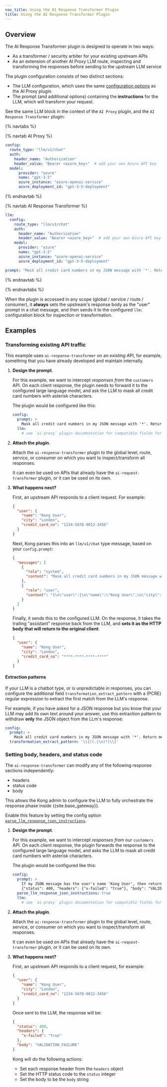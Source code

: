 ```yaml
---
nav_title: Using the AI Response Transformer Plugin
title: Using the AI Response Transformer Plugin
---
```


## Overview

The AI Response Transformer plugin is designed to operate in two ways:

* As a transformer / security arbiter for your existing upstream APIs
* As an extension of another AI Proxy LLM route, inspecting and transforming the responses before sending to the upstream LLM service

The plugin configuration consists of two distinct sections:

* The LLM configuration, which uses the same [configuration options](/hub/kong-inc/ai-proxy/configuration/) as the AI Proxy plugin.
* The prompt (and additional options) containing the **instructions** for the LLM, which will transform your request.

See the same LLM block in the context of the `AI Proxy` plugin, and the `AI Response Transformer` plugin:

{% navtabs %}

{% navtab AI Proxy %}

```yaml
config:
  route_type: "llm/v1/chat"
  auth:
    header_name: "Authorization"
    header_value: "Bearer <azure_key>"  # add your own Azure API key
  model:
      provider: "azure"
      name: "gpt-3.5"
      azure_instance: "azure-openai-service"
      azure_deployment_id: "gpt-3-5-deployment"
```

{% endnavtab %}

{% navtab AI Response Transformer %}

```yaml
llm:
  config:
    route_type: "llm/v1/chat"
    auth:
      header_name: "Authorization"
      header_value: "Bearer <azure_key>"  # add your own Azure API key
    model:
      provider: "azure"
      name: "gpt-3.5"
      azure_instance: "azure-openai-service"
      azure_deployment_id: "gpt-3-5-deployment"

prompt: "Mask all credit card numbers in my JSON message with '*'. Return me ONLY the resulting JSON."
```

{% endnavtab %}

{% endnavtabs %}

When the plugin is accessed in any scope (global / service / route / consumer), it **always** sets the upstream's response
body as the "user" prompt in a chat message, and then sends it to the configured `llm:` configuration block for inspection or transformation.

## Examples

### Transforming existing API traffic

This example uses `ai-response-transformer` on an *existing* API, for example, something that you have already developed and maintain internally.

1. **Design the prompt**.

    For this example, we want to intercept *responses from* the `customers` API. 
    On each client response, the plugin needs to forward it to the configured large language model, and ask
    the LLM to mask all credit card numbers with asterisk characters.

    The plugin would be configured like this:

    ```yaml
    config:
      prompt: >
        Mask all credit card numbers in my JSON message with '*'. Return me ONLY the resulting JSON.
      llm:
        # see `ai-proxy` plugin documentation for compatible fields for the "llm" block
    ```

2. **Attach the plugin**.

    Attach the `ai-response-transformer` plugin to the global level, route, service, or consumer on which you want to inspect/transform all responses.

    It can even be used on APIs that already have the `ai-request-transformer` plugin, or it can be used on its own.

3. **What happens next?**

    First, an upstream API responds to a client request. For example:

    ```json
    {
      "user": {
        "name": "Kong User",
        "city": "London",
        "credit_card_no": "1234-5678-9012-3456"
      }
    }
    ```

    Next, Kong parses this into an `llm/v1/chat` type message, based on your `config.prompt`:

    ```json
    {
      "messages": [
        {
          "role": "system",
          "content": "Mask all credit card numbers in my JSON message with '*'. Return me ONLY the resulting JSON."
        },
        {
          "role": "user",
          "content": "{\n\"user\":{\n\"name\":\"Kong User\",\n\"city\":\"London\"\n\"credit_card_no\":\"1234-5678-9012-3456\"}\n}"
        }
      ]
    }
    ```

    Finally, it sends this to the configured LLM. On the response, it takes the trailing "assistant" response back from the LLM, and
    **sets it as the HTTP body that will return to the original client**:

    ```json
    {
      "user": {
        "name": "Kong User",
        "city": "London",
        "credit_card_no": "****-****-****-****"
      }
    }
    ```

#### Extraction patterns

If your LLM is a chatbot type, or is unpredictable in responses, you can configure the additional field `transformation_extract_pattern`
with a (PCRE) regular expression to extract the first match from the LLM's response.

For example, if you have asked for a JSON response but you know that your LLM may add its own text around your answer, use this extraction pattern to
withdraw **only** the JSON object from the LLm's response:

```yaml
config:
  prompt: >
    Mask all credit card numbers in my JSON message with '*'. Return me ONLY the resulting JSON.
  transformation_extract_pattern: '\\{((.|\n)*)\\}'
```

### Setting body, headers, and status code

The `ai-response-transformer` can modify any of the following response sections independently:

* headers
* status code
* body

This allows the Kong admin to configure the LLM to fully orchestrate the response phase inside {{site.base_gateway}}.

Enable this feature by setting the config option [`parse_llm_response_json_instructions`](/hub/kong-inc/ai-response-transformer/configuration/#configparse_llm_response_json_instructions).

1. **Design the prompt**.

    For this example, we want to intercept *responses from* our `customers` API. 
    On each client response, the plugin forwards the response to the configured large language model, and asks
    the LLM to mask all credit card numbers with asterisk characters.

    The plugin would be configured like this:

    ```yaml
    config:
      prompt: >
        If my JSON message has the user's name 'Kong User', then return me this exact JSON message: 
        {"status": 400, "headers": {"x-failed": "true"}, "body": "VALIDATION_FAILURE"}
      parse_llm_response_json_instructions: true
      llm:
        # see `ai-proxy` plugin documentation for compatible fields for the "llm" block
    ```

2. **Attach the plugin**.

    Attach the `ai-response-transformer` plugin to the global level, route, service, or consumer on which you want to inspect/transform all responses.

    It can even be used on APIs that already have the `ai-request-transformer` plugin, or it can be used on its own.

3. **What happens next?**

    First, an upstream API responds to a client request, for example:

    ```json
    {
      "user": {
        "name": "Kong User",
        "city": "London",
        "credit_card_no": "1234-5678-9012-3456"
      }
    }
    ```

    Once sent to the LLM, the response will be:

    ```json
    {
      "status": 400,
      "headers": {
        "x-failed": "true"
      },
      "body": "VALIDATION_FAILURE"
    }
    ```

    Kong will do the following actions:

    * Set each response header from the `headers` object
    * Set the HTTP status code to the `status` integer
    * Set the body to be the `body` string
